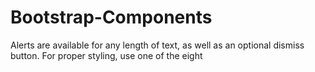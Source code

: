 # Bootstrap-Components
Alerts are available for any length of text, as well as an optional dismiss button. For proper styling, use one of the eight 
